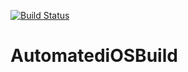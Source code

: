 [![Build Status](https://travis-ci.org/luisMedrano/AutomatediOSBuild.svg?branch=master)](https://travis-ci.org/luisMedrano/AutomatediOSBuild)


# AutomatediOSBuild
